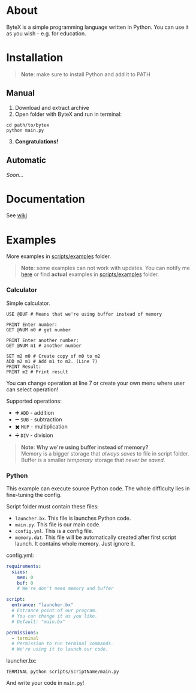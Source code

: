 # About

ByteX is a simple programming language written in Python. You can use it as you wish - e.g. for education.

# Installation

> **Note**: make sure to install Python and add it to PATH

## Manual

1. Download and extract archive
2. Open folder with ByteX and run in terminal:
```
cd path/to/bytex
python main.py
```
3. **Congratulations!**

## Automatic

_Soon..._

# Documentation

See [wiki](https://github.com/Cat0125/ByteX/wiki)

# Examples

More examples in [scripts/examples](https://github.com/Cat0125/ByteX/tree/main/scripts/examples) folder.

> **Note**: some examples can not work with updates.
You can notify me [here](https://github.com/Cat0125/ByteX/issues)
or find **actual** examples in [scripts/examples](https://github.com/Cat0125/ByteX/tree/main/scripts/examples) folder.

### Calculator

Simple calculator.

```bytex
USE @BUF # Means that we're using buffer instead of memory

PRINT Enter number:
GET @NUM m0 # get number

PRINT Enter another number:
GET @NUM m1 # another number

SET m2 m0 # Create copy of m0 to m2
ADD m2 m1 # Add m1 to m2. (Line 7)
PRINT Result:
PRINT m2 # Print result
```
You can change operation at line 7 or create your own menu where user can select operation!

Supported operations:
+ ➕ `ADD` - addition
+ ➖ `SUB` - subtraction
+ ✖️ `MUP` - multiplication
+ ➗ `DIV` - division

> **Note**: **Why we're using buffer instead of memory?**<br>
Memory is a bigger storage that _always saves_ to file in script folder.
Buffer is a smaller _temporary_ storage that _never be saved_.

### Python

This example can execute source Python code.
The whole difficulty lies in fine-tuning the config.

Script folder must contain these files:
- `launcher.bx`. This file is launches Python code.
- `main.py`. This file is our main code.
- `config.yml`. This is a config file.
- `memory.dat`. This file will be automatically created after first script launch. It contains whole memory. Just ignore it.

config.yml:
```yaml
requirements:
  sizes:
    mem: 0
    buf: 0
    # We're don't need memory and buffer

script:
  entrance: "launcher.bx"
  # Entrance point of our program.
  # You can change it as you like.
  # Default: "main.bx"

permissions:
  - terminal
  # Permission to run terminal commands.
  # We're using it to launch our code.
```

launcher.bx:
```bytex
TERMINAL python scripts/ScriptName/main.py
```

And write your code in `main.py`!
